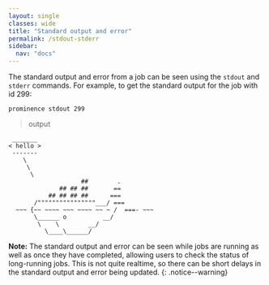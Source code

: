 ```yaml
---
layout: single
classes: wide
title: "Standard output and error"
permalink: /stdout-stderr
sidebar:
  nav: "docs"
---
```


The standard output and error from a job can be seen using the `stdout` and `stderr` commands. For example, to get the standard output for the job with id 299:
```
prominence stdout 299
```

> output

```
 _______
< hello >
 -------
    \
     \
      \
                    ##        .
              ## ## ##       ==
           ## ## ## ##      ===
       /""""""""""""""""___/ ===
  ~~~ {~~ ~~~~ ~~~ ~~~~ ~~ ~ /  ===- ~~~
       \______ o          __/
        \    \        __/
          \____\______/

```

**Note:** The standard output and error can be seen while jobs are running as well as once they have completed, allowing users to check the status of long-running jobs. This is not quite realtime, so there can be short delays in the standard output and error being updated.
{: .notice--warning}

